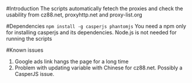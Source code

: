 #Introduction
The scripts automatically fetech the proxies and check the usability from
cz88.net, proxyhttp.net and proxy-list.org

#Dependencies
`npm install -g casperjs phantomjs`
You need a npm only for installing casperjs and its dependencies. 
Node.js is not needed for running the scripts

#Known issues
1. Google ads link hangs the page for a long time
2. Problem with updating variable with Chinese for cz88.net. Possibly a CasperJS issue.
